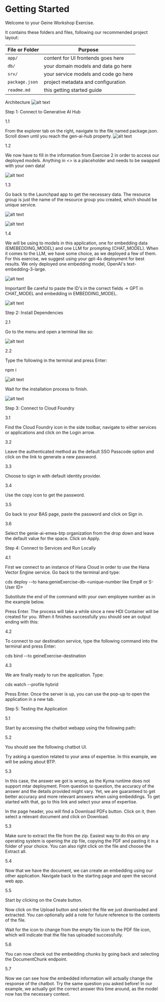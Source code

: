 # Getting Started

Welcome to your Geine Workshop Exercise.

It contains these folders and files, following our recommended project layout:

File or Folder | Purpose
---------|----------
`app/` | content for UI frontends goes here
`db/` | your domain models and data go here
`srv/` | your service models and code go here
`package.json` | project metadata and configuration
`readme.md` | this getting started guide

Architecture
![alt text](https://github.com/vijayrajput/geineExercise/blob/main/image/Architecture.png?raw=true)

Step 1: Connect to Generative AI Hub

1.1

From the explorer tab on the right, navigate to the file named package.json. Scroll down until you reach the gen-ai-hub property.
![alt text](https://github.com/vijayrajput/geineExercise/blob/main/image/1.webp?raw=true)

1.2

We now have to fill in the information from Exercise 2 in order to access our deployed models. Anything in <> is a placeholder and needs to be swapped with your own data!

![alt text](https://github.com/vijayrajput/geineExercise/blob/main/image/2.webp?raw=true)

1.3

Go back to the Launchpad app to get the necessary data. The resource group is just the name of the resource group you created, which should be unique service.

![alt text](https://github.com/vijayrajput/geineExercise/blob/main/image/3.webp?raw=true)

![alt text](https://github.com/vijayrajput/geineExercise/blob/main/image/4.webp?raw=true)

1.4

We will be using to models in this application, one for embedding data (EMEBEDDING_MODEL) and one LLM for prompting (CHAT_MODEL). When it comes to the LLM, we have some choice, as we deployed a few of them. For this exercise, we suggest using your gpt-4o deployment for best results. We only deployed one embedding model, OpenAI's text-embedding-3-large. 

![alt text](https://github.com/vijayrajput/geineExercise/blob/main/image/5.webp?raw=true)

Important! Be careful to paste the ID's in the correct fields → GPT in CHAT_MODEL and embedding in EMBEDDING_MODEL.

![alt text](https://github.com/vijayrajput/geineExercise/blob/main/image/6.webp?raw=true)

Step 2: Install Dependencies

2.1 

Go to the menu and open a terminal like so:

![alt text](https://github.com/vijayrajput/geineExercise/blob/main/image/7.webp?raw=true)

2.2

Type the following in the terminal and press Enter:

npm i

![alt text](https://github.com/vijayrajput/geineExercise/blob/main/image/8.webp?raw=true)

Wait for the installation process to finish.

![alt text](https://github.com/vijayrajput/geineExercise/blob/main/image/9.webp?raw=true)

Step 3: Connect to Cloud Foundry

3.1

Find the Cloud Foundry icon in the side toolbar, navigate to either services or applications and click on the Login arrow.




3.2

Leave the authenticated method as the default SSO Passcode option and click on the link to generate a new password.






3.3

Choose to sign in with default identity provider.





3.4

Use the copy icon to get the password.






3.5

Go back to your BAS page, paste the password and click on Sign in.






3.6

Select the genie-ai-emea-btp organization from the drop down and leave the default value for the space. Click on Apply.






Step 4: Connect to Services and Run Locally

4.1

First we connect to an instance of Hana Cloud in order to use the Hana Vector Engine service. Go back to the terminal and type:

cds deploy --to hana:genieExercise-db-<unique-number like Emp# or S-User ID>

Substitute the end of the command with your own employee number as in the example below.




Press Enter. The process will take a while since a new HDI Container will be created for you. When it finishes successfully you should see an output ending with this:





4.2

To connect to our destination service, type the following command into the terminal and press Enter: 

cds bind --to geineExercise-destination





4.3

We are finally ready to run the application. Type: 

cds watch --profile hybrid

Press Enter. Once the server is up, you can use the pop-up to open the application in a new tab.





Step 5: Testing the Application

5.1

Start by accessing the chatbot webapp using the following path:





5.2

You should see the following chatbot UI. 



Try asking a question related to your area of expertise. In this example, we will be asking about BTP. 




5.3

In this case, the answer we got is wrong, as the Kyma runtime does not support mtar deployment. From question to question, the accuracy of the answer and the details provided might vary. Yet, we are guaranteed to get better accuracy and more relevant answers when using embeddings. To get started with that, go to this link and select your area of expertise.




In the page header, you will find a Download PDFs button. Click on it, then select a relevant document and click on Download.




5.3

Make sure to extract the file from the zip. Easiest way to do this on any operating system is opening the zip file, copying the PDF and pasting it in a folder of your choice. You can also right click on the file and choose the Extract all. 



5.4

Now that we have the document, we can create an embedding using our other application. Navigate back to the starting page and open the second web app. 




5.5

Start by clicking on the Create button.



Now click on the Upload button and select the file we just downloaded and extracted. You can optionally add a note for future reference to the contents of the file. 





Wait for the icon to change from the empty file icon to the PDF file icon, which will indicate that the file has uploaded successfully.





5.6

You can now check out the embedding chunks by going back and selecting the DocumentChunk endpoint.





5.7

Now we can see how the embedded information will actually change the response of the chatbot. Try the same question you asked before! In our example, we actually got the correct answer this time around, as the model now has the necessary context.


